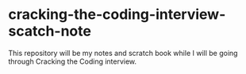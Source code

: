 # cracking-the-coding-interview-scatch-note
This repository will be my notes and scratch book while I will be going through Cracking the Coding interview.
